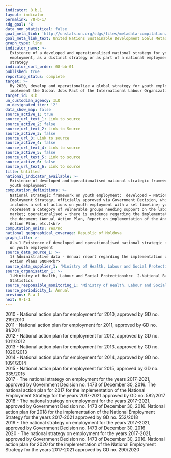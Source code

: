 ```yaml
---
indicator: 8.b.1
layout: indicator
permalink: /8-b-1/
sdg_goal: '8'
data_non_statistical: false
goal_meta_link: 'http://unstats.un.org/sdgs/files/metadata-compilation/Metadata-Goal-8.pdf'
goal_meta_link_text: United Nations Sustainable Development Goals Metadata (pdf 525kB)
graph_type: line
indicator_name: >-
  Existence of a developed and operationalized national strategy for youth
  employment, as a distinct strategy or as part of a national employment
  strategy
indicator_sort_order: 08-bb-01
published: true
reporting_status: complete
target: >-
  By 2020, develop and operationalize a global strategy for youth employment and
  implement the Global Jobs Pact of the International Labour Organization
target_id: 8.b
un_custodian_agency: ILO
un_designated_tier: '2'
data_show_map: false
source_active_1: true
source_url_text_1: Link to source
source_active_2: false
source_url_text_2: Link to Source
source_active_3: false
source_url_3: Link to source
source_active_4: false
source_url_text_4: Link to source
source_active_5: false
source_url_text_5: Link to source
source_active_6: false
source_url_text_6: Link to source
title: Untitled
national_indicator_available: >-
  Existence of developed and operationalised national strategic framework on
  youth employment
computation_definitions: >-
  National strategic framework on youth employment:  developed = National
  Employment Strategy, officially approved via Government Decision, which
  includes a set of actions on youth employment with a set timeline; youth
  represent a category of vulnerable groups needing support on the labour
  market; operationalised = there is evidence regarding the implementation of
  the document (Annual Action Plan, Report on implementation of the Annual
  Action Plan, etc.)<br>
computation_units: Yes/no
national_geographical_coverage: Republic of Moldova
graph_title: >-
  8.b.1 Existence of developed and operationalised national strategic framework
  on youth employment
source_data_source_1: >-
  1) Administrative data - Annual report regarding the implementation of the
  Action Plans SNOFM<br> 
source_data_supplier_1: 'Ministry of Health, Labour and Social Protection'
source_organisation_1: >-
  1.Ministry of Health, Labour and Social Protection<br>  2.National Bureau of
  Statistics
source_responsible_monitoring_1: 'Ministry of Health, Labour and Social Protection<br> '
source_periodicity_1: Annual
previous: 8-a-1
next: 9-1-1
---
```

2010 - National action plan for employment for 2010, approved by GD no. 219/2010 <br>
2011 - National action plan for employment for 2011, approved by GD no. 81/2011 <br>
2012 - National action plan for employment for 2012, approved by GD no. 1011/2012 <br>
2013 - National action plan for employment for 2013, approved by GD no. 1020/2013 <br>
2014 - National action plan for employment for 2014, approved by GD no. 1091/2014 <br>
2015 - National action plan for employment for 2015, approved by GD no. 335/2015 <br>
2017 - The national strategy on employment for the years 2017-2021, approved by Government Decision no. 1473 of December 30, 2016. The national action plan for 2017 for the implementation of the National Employment Strategy for the years 2017-2021 approved by GD no. 582/2017 <br>
2018 - The national strategy on employment for the years 2017-2021, approved by Government Decision no. 1473 of December 30, 2016. National action plan for 2018 for the implementation of the National Employment Strategy for the years 2017-2021 approved by GD no. 552/2018 <br>
2019 - The national strategy on employment for the years 2017-2021, approved by Government Decision no. 1473 of December 30, 2016 <br>
2020 - The national strategy on employment for the years 2017-2021, approved by Government Decision no. 1473 of December 30, 2016. National action plan for 2020 for the implementation of the National Employment Strategy for the years 2017-2021 approved by GD no. 290/2020
